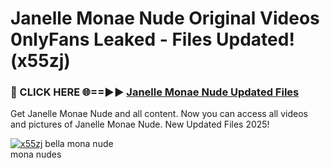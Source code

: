 # Janelle Monae Nude Original Videos 0nlyFans Leaked - Files Updated! (x55zj)

<h3>🔴 CLICK HERE 🌐==►► <a href="https://tinyurl.com/yc6ubb5a" rel="nofollow">Janelle Monae Nude Updated Files</a></h3>

Get Janelle Monae Nude and all content. Now you can access all videos and pictures of Janelle Monae Nude. New Updated Files 2025!

[![x55zj](https://i.imgur.com/7eu0CRL.gif)](https://tinyurl.com/yc6ubb5a)
bella mona nude<br>
mona nudes